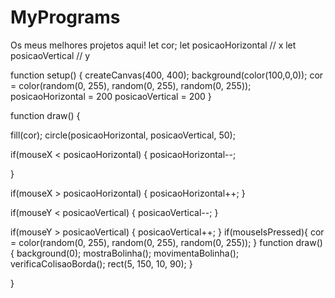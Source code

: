 # MyPrograms
Os meus melhores projetos aqui!
let cor;
let posicaoHorizontal // x
let posicaoVertical // y

function setup() {
  createCanvas(400, 400);
  background(color(100,0,0));
  cor = color(random(0, 255), random(0, 255), random(0, 255));
  posicaoHorizontal = 200
  posicaoVertical = 200
}


function draw() {
  
  fill(cor);
  circle(posicaoHorizontal, posicaoVertical, 50);
  
  if(mouseX < posicaoHorizontal) {
    posicaoHorizontal--;
    
    
  }
  
  if(mouseX > posicaoHorizontal) {
    posicaoHorizontal++;
  }
  
  if(mouseY < posicaoVertical) {
    posicaoVertical--;
  }
  
  if(mouseY > posicaoVertical) {
    posicaoVertical++;
  }
  if(mouseIsPressed){
    cor = color(random(0, 255), random(0, 255), random(0, 255));
}
function draw() {
    background(0);
    mostraBolinha();
    movimentaBolinha();
    verificaColisaoBorda();
    rect(5, 150, 10, 90);
}

  
}
